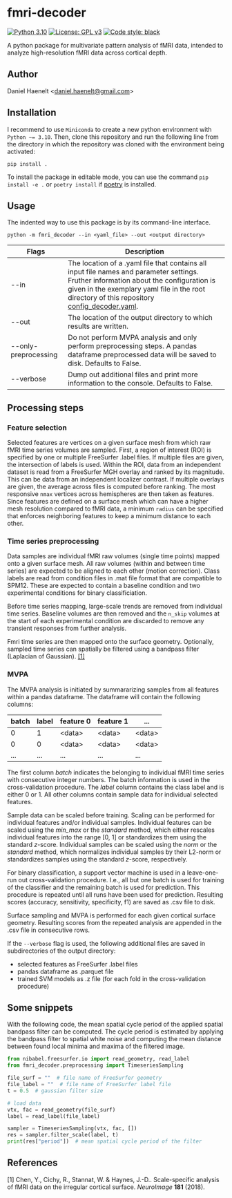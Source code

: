 # fmri-decoder

[![Python 3.10](https://img.shields.io/badge/python-3.10-blue.svg)](https://www.python.org/downloads/release/python-3100/)
[![License: GPL v3](https://img.shields.io/badge/license-GPLv3-orange.svg)](https://www.gnu.org/licenses/gpl-3.0)
[![Code style: black](https://img.shields.io/badge/code%20style-black-000000.svg)](https://github.com/psf/black)

A python package for multivariate pattern analysis of fMRI data, intended to analyze high-resolution fMRI data across cortical depth.

Author
---
Daniel Haenelt &lt;<daniel.haenelt@gmail.com>&gt;

Installation
---
I recommend to use `Miniconda` to create a new python environment with `Python ~= 3.10`. Then, clone this repository and run the following line from the directory in which the repository was cloned with the environment being activated:

```
pip install .
```

To install the package in editable mode, you can use the command `pip install -e .` or `poetry install` if [poetry](https://python-poetry.org/) is installed.

Usage
---

The indented way to use this package is by its command-line interface.

```
python -m fmri_decoder --in <yaml_file> --out <output directory>
```

| Flags   | Description |
|---------|-------------|
| --in  | The location of a .yaml file that contains all input file names and parameter settings. Fruther information about the configuration is given in the exemplary yaml file in the root directory of this repository [config_decoder.yaml](https://github.com/haenelt/fmri-decoder/blob/main/config_decoder.yaml). |
| --out | The location of the output directory to which results are written. |
| --only-preprocessing | Do not perform MVPA analysis and only perform preprocessing steps. A pandas dataframe preprocessed data will be saved to disk. Defaults to False. |
| --verbose | Dump out additional files and print more information to the console. Defaults to False. |

Processing steps
---

### Feature selection
Selected features are vertices on a given surface mesh from which raw fMRI time series volumes are sampled. First, a region of interest (ROI) is specified by one or multiple FreeSurfer .label files. If multiple files are given, the intersection of labels is used. Within the ROI, data from an independent dataset is read from a FreeSurfer MGH overlay and ranked by its magnitude. This can be data from an independent localizer contrast. If multiple overlays are given, the average across files is computed before ranking. The most responsive `nmax` vertices across hemispheres are then taken as features. Since features are defined on a surface mesh which can have a higher mesh resolution compared to fMRI data, a minimum `radius` can be specified that enforces neighboring features to keep a minimum distance to each other.

### Time series preprocessing
Data samples are individual fMRI raw volumes (single time points) mapped onto a given surface mesh. All raw volumes (within and between time series) are expected to be aligned to each other (motion correction). Class labels are read from condition files in .mat file format that are compatible to SPM12. These are expected to contain a baseline condition and two experimental conditions for binary classificiation.

Before time series mapping, large-scale trends are removed from individual time series. Baseline volumes are then removed and the `n_skip` volumes at the start of each experimental condition are discarded to remove any transient responses from further analysis.

Fmri time series are then mapped onto the surface geometry. Optionally, sampled time series can spatially be filtered using a bandpass filter (Laplacian of Gaussian). [[1]](#1)

### MVPA
The MVPA analysis is initiated by summararizing samples from all features within a pandas dataframe. The dataframe will contain the following columns: 

| batch | label | feature 0    | feature 1    | ...          |
| ----- | ----- | ------------ | ------------ | ------------ |
| 0     | 1     | &lt;data&gt; | &lt;data&gt; | &lt;data&gt; |
| 0     | 0     | &lt;data&gt; | &lt;data&gt; | &lt;data&gt; |
| ...   | ...   | ...          | ...          | ...          |

The first column *batch* indicates the belonging to individual fMRI time series with consecutive integer numbers. The batch information is used in the cross-validation procedure. The *label* column contains the class label and is either 0 or 1. All other columns contain sample data for individual selected features.

Sample data can be scaled before training. Scaling can be performed for individual features and/or individual samples. Individual features can be scaled using the *min_max* or the *standard* method, which either rescales individual features into the range [0, 1] or standardizes them using the standard *z*-score. Individual samples can be scaled using the *norm* or the *standard* method, which normalizes individual samples by their L2-norm or standardizes samples using the standard *z*-score, respectively.

For binary classification, a support vector machine is used in a leave-one-run out cross-validation procedure. I.e., all but one batch is used for training of the classifier and the remaining batch is used for prediction. This procedure is repeated until all runs have been used for prediction. Resulting scores (accuracy, sensitivity, specificity, f1) are saved as .csv file to disk.

Surface sampling and MVPA is performed for each given cortical surface geometry. Resulting scores from the repeated analysis are appended in the .csv file in consecutive rows.

If the `--verbose` flag is used, the following additional files are saved in subdirectories of the output directory:

- selected features as FreeSurfer .label files
- pandas dataframe as .parquet file
- trained SVM models as .z file (for each fold in the cross-validation procedure)

Some snippets
---
With the following code, the mean spatial cycle period of the applied spatial bandpass filter can be computed. The cycle period is estimated by applying the bandpass filter to spatial white noise and computing the mean distance between found local minima and maxima of the filtered image.

```python
from nibabel.freesurfer.io import read_geometry, read_label
from fmri_decoder.preprocessing import TimeseriesSampling

file_surf = ""  # file name of FreeSurfer geometry
file_label = ""  # file name of FreeSurfer label file
t = 0.5  # gaussian filter size

# load data
vtx, fac = read_geometry(file_surf)
label = read_label(file_label)

sampler = TimeseriesSampling(vtx, fac, [])
res = sampler.filter_scale(label, t)
print(res["period"])  # mean spatial cycle period of the filter
```

References
---
<a id="1">[1]</a> Chen, Y., Cichy, R., Stannat, W. & Haynes, J.-D.. Scale-specific analysis of fMRI data on the irregular cortical surface. *NeuroImage* **181** (2018). 